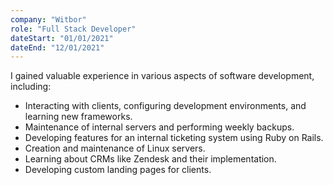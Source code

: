 ```yaml
---
company: "Witbor"
role: "Full Stack Developer"
dateStart: "01/01/2021"
dateEnd: "12/01/2021"
---
```


I gained valuable experience in various aspects of software development, including:

- Interacting with clients, configuring development environments, and learning new frameworks.
- Maintenance of internal servers and performing weekly backups.
- Developing features for an internal ticketing system using Ruby on Rails.
- Creation and maintenance of Linux servers.
- Learning about CRMs like Zendesk and their implementation.
- Developing custom landing pages for clients.
